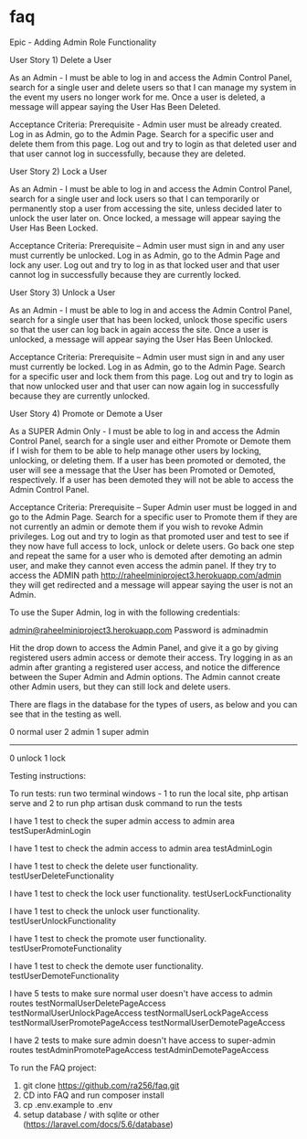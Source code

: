 # faq

Epic - Adding Admin Role Functionality

User Story 1) Delete a User

As an Admin - I must be able to log in and access the Admin Control Panel, search for a single user and delete users so that I can manage my system in the event my users no longer work for me. Once a user is deleted, a message will appear saying the User Has Been Deleted.

Acceptance Criteria: Prerequisite - Admin user must be already created. Log in as Admin, go to the Admin Page. Search for a specific user and delete them from this page. Log out and try to login as that deleted user and that user cannot log in successfully, because they are deleted.

User Story 2) Lock a User

As an Admin - I must be able to log in and access the Admin Control Panel, search for a single user and lock users so that I can temporarily or permanently stop a user from accessing the site, unless decided later to unlock the user later on. Once locked, a message will appear saying the User Has Been Locked.

Acceptance Criteria: Prerequisite – Admin user must sign in and any user must currently be unlocked. Log in as Admin, go to the Admin Page and lock any user. Log out and try to log in as that locked user and that user cannot log in successfully because they are currently locked.

User Story 3) Unlock a User

As an Admin - I must be able to log in and access the Admin Control Panel, search for a single user that has been locked, unlock those specific users so that the user can log back in again access the site. Once a user is unlocked, a message will appear saying the User Has Been Unlocked.

Acceptance Criteria: Prerequisite – Admin user must sign in and any user must currently be locked. Log in as Admin, go to the Admin Page. Search for a specific user and lock them from this page. Log out and try to login as that now unlocked user and that user can now again log in successfully because they are currently unlocked.

User Story 4) Promote or Demote a User

As a SUPER Admin Only - I must be able to log in and access the Admin Control Panel, search for a single user and either Promote or Demote them if I wish for them to be able to help manage other users by locking, unlocking, or deleting them. If a user has been promoted or demoted, the user will see a message that the User has been Promoted or Demoted, respectively. If a user has been demoted they will not be able to access the Admin Control Panel.
 
Acceptance Criteria: Prerequisite – Super Admin user must be logged in and go to the Admin Page. Search for a specific user to Promote them if they are not currently an admin or demote them if you wish to revoke Admin privileges. Log out and try to login as that promoted user and test to see if they now have full access to lock, unlock or delete users. Go back one step and repeat the same for a user who is demoted after demoting an admin user, and make they cannot even access the admin panel. If they try to access the ADMIN path http://raheelminiproject3.herokuapp.com/admin they will get redirected and a message will appear saying the user is not an Admin.

To use the Super Admin, log in with the following credentials:

admin@raheelminiproject3.herokuapp.com
Password is adminadmin

Hit the drop down to access the Admin Panel, and give it a go by giving registered users admin access or demote their access. Try logging in as an admin after granting a registered user access, and notice the difference between the Super Admin and Admin options. The Admin cannot create other Admin users, but they can still lock and delete users.

There are flags in the database for the types of users, as below and you can see that in the testing as well.

0 normal user
2 admin
1 super admin
___________
0 unlock
1 lock

Testing instructions:

To run tests: run two terminal windows - 1 to run the local site, php artisan serve and 2 to run php artisan dusk command to run the tests

I have 1 test to check the super admin access to admin area
testSuperAdminLogin

I have 1 test to check the admin access to admin area
testAdminLogin

I have 1 test to check the delete user functionality.
testUserDeleteFunctionality

I have 1 test to check the lock user functionality.
testUserLockFunctionality

I have 1 test to check the unlock user functionality.
testUserUnlockFunctionality

I have 1 test to check the promote user functionality.
testUserPromoteFunctionality

I have 1 test to check the demote user functionality.
testUserDemoteFunctionality

I have 5 tests to make sure normal user doesn't have access to admin routes
testNormalUserDeletePageAccess
testNormalUserUnlockPageAccess
testNormalUserLockPageAccess
testNormalUserPromotePageAccess
testNormalUserDemotePageAccess

I have 2 tests to make sure admin doesn't have access to super-admin routes
testAdminPromotePageAccess
testAdminDemotePageAccess

To run the FAQ project:

1. git clone https://github.com/ra256/faq.git
2. CD into FAQ and run composer install
3. cp .env.example to .env
4. setup database / with sqlite or other (https://laravel.com/docs/5.6/database)